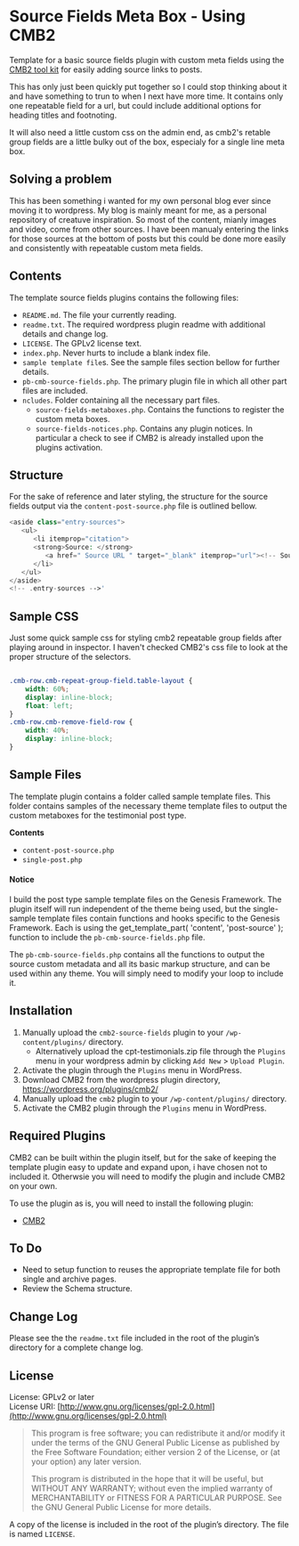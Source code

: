 # Source Fields Meta Box - Using CMB2

Template for a basic source fields plugin with custom meta fields using the [CMB2 tool kit](https://github.com/WebDevStudios/cmb2) for easily adding source links to posts.

This has only just been quickly put together so I could stop thinking about it and have something to trun to when I next have more time. It contains only one repeatable field for a url, but could include additional options for heading titles and footnoting.

It will also need a little custom css on the admin end, as cmb2's retable group fields are a little bulky out of the box, especialy for a single line meta box.

## Solving a problem
This has been something i wanted for my own personal blog ever since moving it to wordpress. My blog is mainly meant for me, as a personal repository of creatuve inspiration. So most of the content, mianly images and video, come from other sources. I have been manualy entering the links for those sources at the bottom of posts but this could be done more easily and consistently with repeatable custom meta fields.

## Contents

The template source fields plugins contains the following files:

- ```README.md```. The file your currently reading.
- ```readme.txt```. The required wordpress plugin readme with additional details and change log.
- ```LICENSE```. The GPLv2 license text.
- ```index.php```. Never hurts to include a blank index file.
- ```sample template file```s. See the sample files section bellow for further details.
- ```pb-cmb-source-fields.php```. The primary plugin file in which all other part files are included.
- ```ncludes```. Folder containing all the necessary part files.
   - ```source-fields-metaboxes.php```. Contains the functions to register the custom meta boxes.
   - ```source-fields-notices.php```. Contains any plugin notices. In particular a check to see if CMB2 is already installed upon the plugins activation.

## Structure

For the sake of reference and later styling, the structure for the source fields output via the ```content-post-source.php``` file is outlined bellow.

```php
<aside class="entry-sources">
   <ul>
      <li itemprop="citation">
      <strong>Source: </strong>
         <a href=" Source URL " target="_blank" itemprop="url"><!-- Source URL --></a>
      </li>
   </ul>
</aside>
<!-- .entry-sources -->'

```

## Sample CSS

Just some quick sample css for styling cmb2 repeatable group fields after playing around in inspector. I haven't checked CMB2's css file to look at the proper structure of the selectors.

```css

.cmb-row.cmb-repeat-group-field.table-layout {
    width: 60%;
    display: inline-block;
    float: left;
}
.cmb-row.cmb-remove-field-row {
    width: 40%;
    display: inline-block;
}

```

## Sample Files

The template plugin contains a folder called sample template files. This folder contains samples of the necessary theme template files to output the custom metaboxes for the testimonial post type.

**Contents**

- ```content-post-source.php```
- ```single-post.php```

#### Notice

I build the post type sample template files on the Genesis Framework. The plugin itself will run independent of the theme being used, but the single- sample template files contain functions and hooks specific to the Genesis Framework. Each is using the get_template_part( 'content', 'post-source' ); function to include the ```pb-cmb-source-fields.php``` file.

The ```pb-cmb-source-fields.php``` contains all the functions to output the source custom metadata and all its basic markup structure, and can be used within any theme. You will simply need to modify your loop to include it.

## Installation

1. Manually upload the ```cmb2-source-fields``` plugin to your ```/wp-content/plugins/``` directory.
   - Alternatively upload the cpt-testimonials.zip file through the ```Plugins``` menu in your wordpress admin by clicking ```Add New``` > ```Upload Plugin```.
2. Activate the plugin through the ```Plugins``` menu in WordPress.
3. Download CMB2 from the wordpress plugin directory, https://wordpress.org/plugins/cmb2/
4. Manually upload the ```cmb2``` plugin to your ```/wp-content/plugins/``` directory.
5. Activate the CMB2 plugin through the ```Plugins``` menu in WordPress.

## Required Plugins
CMB2 can be built within the plugin itself, but for the sake of keeping the template plugin easy to update and expand upon, i have chosen not to included it. Otherwsie you will need to modify the plugin and include CMB2 on your own.

To use the plugin as is, you will need to install the following plugin:

- [CMB2](https://github.com/WebDevStudios/CMB2)

## To Do

- Need to setup function to reuses the appropriate template file for both single and archive pages.
- Review the Schema structure.

## Change Log
Please see the the ```readme.txt``` file included in the root of the plugin’s directory for a complete change log.

## License
License: GPLv2 or later  
License URI: [http://www.gnu.org/licenses/gpl-2.0.html](http://www.gnu.org/licenses/gpl-2.0.html)

> This program is free software; you can redistribute it and/or modify
it under the terms of the GNU General Public License as published by
the Free Software Foundation; either version 2 of the License, or
(at your option) any later version.
>
> This program is distributed in the hope that it will be useful,
but WITHOUT ANY WARRANTY; without even the implied warranty of
MERCHANTABILITY or FITNESS FOR A PARTICULAR PURPOSE.  See the
GNU General Public License for more details.

A copy of the license is included in the root of the plugin’s directory. The file is named ```LICENSE```.

